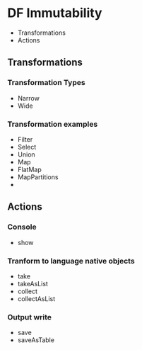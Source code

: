 # DF Immutability

- Transformations
- Actions

## Transformations
### Transformation Types
- Narrow
- Wide
### Transformation examples
- Filter
- Select
- Union
- Map
- FlatMap
- MapPartitions
- 
## Actions

### Console
- show

### Tranform to language native objects
- take
- takeAsList
- collect
- collectAsList

### Output write
- save
- saveAsTable